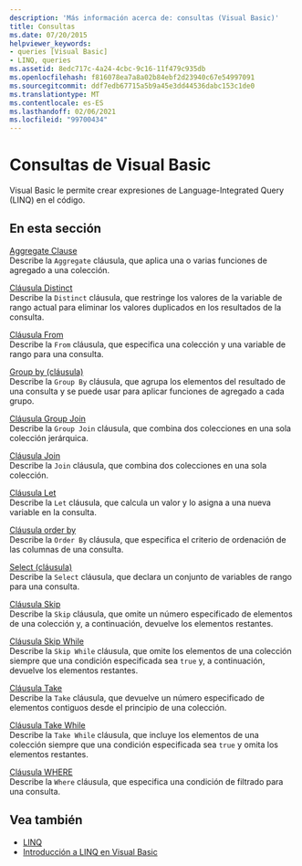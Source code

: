 ```yaml
---
description: 'Más información acerca de: consultas (Visual Basic)'
title: Consultas
ms.date: 07/20/2015
helpviewer_keywords:
- queries [Visual Basic]
- LINQ, queries
ms.assetid: 8edc717c-4a24-4cbc-9c16-11f479c935db
ms.openlocfilehash: f816078ea7a8a02b84ebf2d23940c67e54997091
ms.sourcegitcommit: ddf7edb67715a5b9a45e3dd44536dabc153c1de0
ms.translationtype: MT
ms.contentlocale: es-ES
ms.lasthandoff: 02/06/2021
ms.locfileid: "99700434"
---
```

# <a name="queries-visual-basic"></a>Consultas de Visual Basic

Visual Basic le permite crear expresiones de Language-Integrated Query (LINQ) en el código.  
  
## <a name="in-this-section"></a>En esta sección  

 [Aggregate Clause](aggregate-clause.md)  
 Describe la `Aggregate` cláusula, que aplica una o varias funciones de agregado a una colección.  
  
 [Cláusula Distinct](distinct-clause.md)  
 Describe la `Distinct` cláusula, que restringe los valores de la variable de rango actual para eliminar los valores duplicados en los resultados de la consulta.  
  
 [Cláusula From](from-clause.md)  
 Describe la `From` cláusula, que especifica una colección y una variable de rango para una consulta.  
  
 [Group by (cláusula)](group-by-clause.md)  
 Describe la `Group By` cláusula, que agrupa los elementos del resultado de una consulta y se puede usar para aplicar funciones de agregado a cada grupo.  
  
 [Cláusula Group Join](group-join-clause.md)  
 Describe la `Group Join` cláusula, que combina dos colecciones en una sola colección jerárquica.  
  
 [Cláusula Join](join-clause.md)  
 Describe la `Join` cláusula, que combina dos colecciones en una sola colección.  
  
 [Cláusula Let](let-clause.md)  
 Describe la `Let` cláusula, que calcula un valor y lo asigna a una nueva variable en la consulta.  
  
 [Cláusula order by](order-by-clause.md)  
 Describe la `Order By` cláusula, que especifica el criterio de ordenación de las columnas de una consulta.  
  
 [Select (cláusula)](select-clause.md)  
 Describe la `Select` cláusula, que declara un conjunto de variables de rango para una consulta.  
  
 [Cláusula Skip](skip-clause.md)  
 Describe la `Skip` cláusula, que omite un número especificado de elementos de una colección y, a continuación, devuelve los elementos restantes.  
  
 [Cláusula Skip While](skip-while-clause.md)  
 Describe la `Skip While` cláusula, que omite los elementos de una colección siempre que una condición especificada sea `true` y, a continuación, devuelve los elementos restantes.  
  
 [Cláusula Take](take-clause.md)  
 Describe la `Take` cláusula, que devuelve un número especificado de elementos contiguos desde el principio de una colección.  
  
 [Cláusula Take While](take-while-clause.md)  
 Describe la `Take While` cláusula, que incluye los elementos de una colección siempre que una condición especificada sea `true` y omita los elementos restantes.  
  
 [Cláusula WHERE](where-clause.md)  
 Describe la `Where` cláusula, que especifica una condición de filtrado para una consulta.  
  
## <a name="see-also"></a>Vea también

- [LINQ](../../programming-guide/language-features/linq/index.md)
- [Introducción a LINQ en Visual Basic](../../programming-guide/language-features/linq/introduction-to-linq.md)
